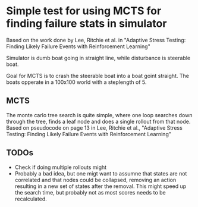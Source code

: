 # Simple test for using MCTS for finding failure stats in simulator

Based on the work done by Lee, Ritchie et al. in "Adaptive Stress Testing: Finding Likely Failure Events with Reinforcement Learning"

Simulator is dumb boat going in straight line, while disturbance is steerable boat.

Goal for MCTS is to crash the steerable boat into a boat goint straight. The boats opperate in a 100x100 world with a steplength of 5.

## MCTS

The monte carlo tree search is quite simple, where one loop searches down through the tree, finds a leaf node and does a single rollout from that node. Based on pseudocode on page 13 in Lee, Ritchie et al., "Adaptive Stress Testing: Finding Likely Failure Events with Reinforcement Learning"

## TODOs

* Check if doing multiple rollouts might 
* Probably a bad idea, but one migt want to assumne that states are not correlated and that nodes could be collapsed, removing an action resulting in a new set of states after the removal. This might speed up the search time, but probably not as most scores needs to be recalculated.

